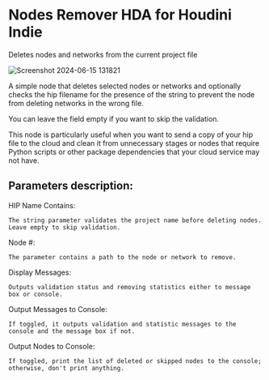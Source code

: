 # Nodes Remover HDA for Houdini Indie

Deletes nodes and networks from the current project file

![Screenshot 2024-06-15 131821](https://github.com/Faitel/Nodes-Remover/assets/10779163/0b025996-1e5d-4d4b-80b9-8fd6e58a4510)

A simple node that deletes selected nodes or networks and optionally checks the hip filename for the presence of the string to prevent the node from deleting networks in the wrong file.

You can leave the field empty if you want to skip the validation.

This node is particularly useful when you want to send a copy of your hip file to the cloud and clean it from unnecessary stages or nodes that require Python scripts or other package dependencies that your cloud service may not have.

## Parameters description:

HIP Name Contains:

    The string parameter validates the project name before deleting nodes. Leave empty to skip validation. 
    
Node #:

    The parameter contains a path to the node or network to remove.
    
Display Messages:

    Outputs validation status and removing statistics either to message box or console.
    
Output Messages to Console:

    If toggled, it outputs validation and statistic messages to the console and the message box if not.
    
Output Nodes to Console:

    If toggled, print the list of deleted or skipped nodes to the console; otherwise, don't print anything.
